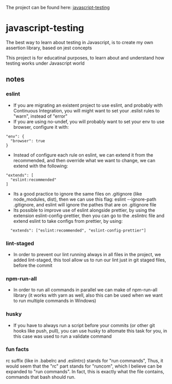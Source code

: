 The project can be found here:
[javascript-testing](https://github.com/opauloh/javascript-testing)

# javascript-testing

The best way to learn about testing in Javascript, is to create my own assertion
library, based on jest concepts

This project is for educatinal purposes, to learn about and understand how
testing works under Javascript world

## notes

### eslint

- If you are migrating an existent project to use eslint, and probably with
  Continuous Integration, you will might want to set your .eslist rules to
  "warn", instead of "error"
- If you are using no-undef, you will probably want to set your env to use
  browser, configure it with:

```
"env": {
  "browser": true
}
```

- Instead of configure each rule on eslint, we can extend it from the
  recommended, and then override what we want to change, we can extend with the
  following:

```
"extends": [
  "eslint:recommended"
]
```

- Its a good practice to ignore the same files on .gitignore (like node_modules,
  dist), then we can use this flag: eslint --ignore-path .gitignore, and eslint
  will ignore the pathes that are on .gitignore file
- Its possible to improve use of eslint alongside prettier, by using the
  extension eslint-config-prettier, then you can go to the .eslintrc file and
  extend eslint to take configs from prettier, by using:

```
  "extends": ["eslint:recommended", "eslint-config-prettier"]
```

### lint-staged

- In order to prevent our lint running always in all files in the project, we
  added lint-staged, this tool allow us to run our lint just in git staged
  files, before the commit

### npm-run-all

- In order to run all commands in parallel we can make of npm-run-all library
  (it works with yarn as well, also this can be used when we want to run
  multiple commands in Windows)

### husky

- If you have to always run a script before your commits (or other git hooks
  like push, pull), you can use husky to altomate this task for you, in this
  case was used to run a validate command

### fun facts

rc suffix (like in .babelrc and .eslintrc) stands for "run commands", Thus, it
would seem that the "rc" part stands for "runcom", which I believe can be
expanded to "run commands". In fact, this is exactly what the file contains,
commands that bash should run.
